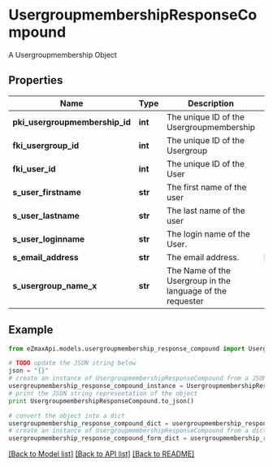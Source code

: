 # UsergroupmembershipResponseCompound

A Usergroupmembership Object

## Properties
Name | Type | Description | Notes
------------ | ------------- | ------------- | -------------
**pki_usergroupmembership_id** | **int** | The unique ID of the Usergroupmembership | 
**fki_usergroup_id** | **int** | The unique ID of the Usergroup | 
**fki_user_id** | **int** | The unique ID of the User | 
**s_user_firstname** | **str** | The first name of the user | 
**s_user_lastname** | **str** | The last name of the user | 
**s_user_loginname** | **str** | The login name of the User. | 
**s_email_address** | **str** | The email address. | [optional] 
**s_usergroup_name_x** | **str** | The Name of the Usergroup in the language of the requester | 

## Example

```python
from eZmaxApi.models.usergroupmembership_response_compound import UsergroupmembershipResponseCompound

# TODO update the JSON string below
json = "{}"
# create an instance of UsergroupmembershipResponseCompound from a JSON string
usergroupmembership_response_compound_instance = UsergroupmembershipResponseCompound.from_json(json)
# print the JSON string representation of the object
print UsergroupmembershipResponseCompound.to_json()

# convert the object into a dict
usergroupmembership_response_compound_dict = usergroupmembership_response_compound_instance.to_dict()
# create an instance of UsergroupmembershipResponseCompound from a dict
usergroupmembership_response_compound_form_dict = usergroupmembership_response_compound.from_dict(usergroupmembership_response_compound_dict)
```
[[Back to Model list]](../README.md#documentation-for-models) [[Back to API list]](../README.md#documentation-for-api-endpoints) [[Back to README]](../README.md)


